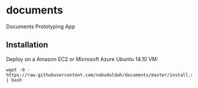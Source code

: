 documents
=========

Documents Prototyping App

Installation
---------------------

Deploy on a Amazon EC2 or Microsoft Azure Ubuntu 14.10 VM:

```
wget -O - https://raw.githubusercontent.com/nabudaldah/documents/master/install.sh | bash
```
